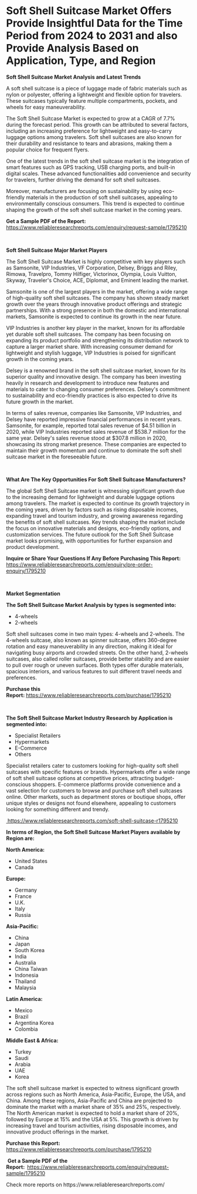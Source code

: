 <p><h1>Soft Shell Suitcase Market Offers Provide Insightful Data for the Time Period from 2024 to 2031 and also Provide Analysis Based on Application, Type, and Region</h1></p><p><strong>Soft Shell Suitcase Market Analysis and Latest Trends</strong></p>
<p><p>A soft shell suitcase is a piece of luggage made of fabric materials such as nylon or polyester, offering a lightweight and flexible option for travelers. These suitcases typically feature multiple compartments, pockets, and wheels for easy maneuverability.</p><p>The Soft Shell Suitcase Market is expected to grow at a CAGR of 7.7% during the forecast period. This growth can be attributed to several factors, including an increasing preference for lightweight and easy-to-carry luggage options among travelers. Soft shell suitcases are also known for their durability and resistance to tears and abrasions, making them a popular choice for frequent flyers.</p><p>One of the latest trends in the soft shell suitcase market is the integration of smart features such as GPS tracking, USB charging ports, and built-in digital scales. These advanced functionalities add convenience and security for travelers, further driving the demand for soft shell suitcases.</p><p>Moreover, manufacturers are focusing on sustainability by using eco-friendly materials in the production of soft shell suitcases, appealing to environmentally conscious consumers. This trend is expected to continue shaping the growth of the soft shell suitcase market in the coming years.</p></p>
<p><strong>Get a Sample PDF of the Report:&nbsp;</strong> <a href="https://www.reliableresearchreports.com/enquiry/request-sample/1795210">https://www.reliableresearchreports.com/enquiry/request-sample/1795210</a></p>
<p>&nbsp;</p>
<p><strong>Soft Shell Suitcase Major Market Players</strong></p>
<p><p>The Soft Shell Suitcase Market is highly competitive with key players such as Samsonite, VIP Industries, VF Corporation, Delsey, Briggs and Riley, Rimowa, Travelpro, Tommy Hilfiger, Victorinox, Olympia, Louis Vuitton, Skyway, Traveler's Choice, ACE, Diplomat, and Eminent leading the market.</p><p>Samsonite is one of the largest players in the market, offering a wide range of high-quality soft shell suitcases. The company has shown steady market growth over the years through innovative product offerings and strategic partnerships. With a strong presence in both the domestic and international markets, Samsonite is expected to continue its growth in the near future.</p><p>VIP Industries is another key player in the market, known for its affordable yet durable soft shell suitcases. The company has been focusing on expanding its product portfolio and strengthening its distribution network to capture a larger market share. With increasing consumer demand for lightweight and stylish luggage, VIP Industries is poised for significant growth in the coming years.</p><p>Delsey is a renowned brand in the soft shell suitcase market, known for its superior quality and innovative design. The company has been investing heavily in research and development to introduce new features and materials to cater to changing consumer preferences. Delsey's commitment to sustainability and eco-friendly practices is also expected to drive its future growth in the market.</p><p>In terms of sales revenue, companies like Samsonite, VIP Industries, and Delsey have reported impressive financial performances in recent years. Samsonite, for example, reported total sales revenue of $4.51 billion in 2020, while VIP Industries reported sales revenue of $538.7 million for the same year. Delsey's sales revenue stood at $307.8 million in 2020, showcasing its strong market presence. These companies are expected to maintain their growth momentum and continue to dominate the soft shell suitcase market in the foreseeable future.</p></p>
<p>&nbsp;</p>
<p><strong>What Are The Key Opportunities For Soft Shell Suitcase Manufacturers?</strong></p>
<p><p>The global Soft Shell Suitcase market is witnessing significant growth due to the increasing demand for lightweight and durable luggage options among travelers. The market is expected to continue its growth trajectory in the coming years, driven by factors such as rising disposable incomes, expanding travel and tourism industry, and growing awareness regarding the benefits of soft shell suitcases. Key trends shaping the market include the focus on innovative materials and designs, eco-friendly options, and customization services. The future outlook for the Soft Shell Suitcase market looks promising, with opportunities for further expansion and product development.</p></p>
<p><strong>Inquire or Share Your Questions If Any Before Purchasing This Report:</strong> <a href="https://www.reliableresearchreports.com/enquiry/pre-order-enquiry/1795210">https://www.reliableresearchreports.com/enquiry/pre-order-enquiry/1795210</a></p>
<p>&nbsp;</p>
<p><strong>Market Segmentation</strong></p>
<p><strong>The Soft Shell Suitcase Market Analysis by types is segmented into:</strong></p>
<p><ul><li>4-wheels</li><li>2-wheels</li></ul></p>
<p><p>Soft shell suitcases come in two main types: 4-wheels and 2-wheels. The 4-wheels suitcase, also known as spinner suitcase, offers 360-degree rotation and easy maneuverability in any direction, making it ideal for navigating busy airports and crowded streets. On the other hand, 2-wheels suitcases, also called roller suitcases, provide better stability and are easier to pull over rough or uneven surfaces. Both types offer durable materials, spacious interiors, and various features to suit different travel needs and preferences.</p></p>
<p><strong>Purchase this Report:&nbsp;</strong><a href="https://www.reliableresearchreports.com/purchase/1795210">https://www.reliableresearchreports.com/purchase/1795210</a></p>
<p>&nbsp;</p>
<p><strong>The Soft Shell Suitcase Market Industry Research by Application is segmented into:</strong></p>
<p><ul><li>Specialist Retailers</li><li>Hypermarkets</li><li>E-Commerce</li><li>Others</li></ul></p>
<p><p>Specialist retailers cater to customers looking for high-quality soft shell suitcases with specific features or brands. Hypermarkets offer a wide range of soft shell suitcase options at competitive prices, attracting budget-conscious shoppers. E-commerce platforms provide convenience and a vast selection for customers to browse and purchase soft shell suitcases online. Other markets, such as department stores or boutique shops, offer unique styles or designs not found elsewhere, appealing to customers looking for something different and trendy.</p></p>
<p><a href="https://www.reliableresearchreports.com/soft-shell-suitcase-r1795210">&nbsp;https://www.reliableresearchreports.com/soft-shell-suitcase-r1795210</a></p>
<p><strong>In terms of Region, the Soft Shell Suitcase Market Players available by Region are:</strong></p>
<p>
    <p> <strong> North America: </strong>
        <ul>
            <li>United States</li>
            <li>Canada</li>
        </ul>
        </p> 
    <p> <strong> Europe: </strong>
        <ul>
            <li>Germany</li>
            <li>France</li>
            <li>U.K.</li>
            <li>Italy</li>
            <li>Russia</li>
        </ul>
        </p> 
    <p> <strong> Asia-Pacific: </strong>
        <ul>
            <li>China</li>
            <li>Japan</li>
            <li>South Korea</li>
            <li>India</li>
            <li>Australia</li>
            <li>China Taiwan</li>
            <li>Indonesia</li>
            <li>Thailand</li>
            <li>Malaysia</li>
        </ul>
        </p> 
    <p> <strong> Latin America: </strong>
        <ul>
            <li>Mexico</li>
            <li>Brazil</li>
            <li>Argentina Korea</li>
            <li>Colombia</li>
        </ul>
        </p> 
    <p> <strong> Middle East & Africa: </strong>
        <ul>
            <li>Turkey</li>
            <li>Saudi</li>
            <li>Arabia</li>
            <li>UAE</li>
            <li>Korea</li>
        </ul>
    </p>
    </p>
<p><p>The soft shell suitcase market is expected to witness significant growth across regions such as North America, Asia-Pacific, Europe, the USA, and China. Among these regions, Asia-Pacific and China are projected to dominate the market with a market share of 35% and 25%, respectively. The North American market is expected to hold a market share of 20%, followed by Europe at 15% and the USA at 5%. This growth is driven by increasing travel and tourism activities, rising disposable incomes, and innovative product offerings in the market.</p></p>
<p><strong>Purchase this Report: </strong><a href="https://www.reliableresearchreports.com/purchase/1795210">https://www.reliableresearchreports.com/purchase/1795210</a></p>
<p>&nbsp;<strong>Get a Sample PDF of the Report:&nbsp;&nbsp;</strong><a href="https://www.reliableresearchreports.com/enquiry/request-sample/1795210">https://www.reliableresearchreports.com/enquiry/request-sample/1795210</a></p>
<p><strong></strong></p>
<p>Check more reports on https://www.reliableresearchreports.com/</p>